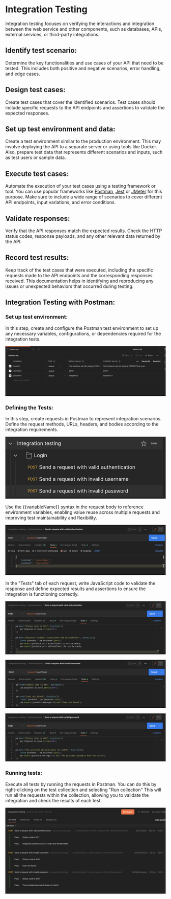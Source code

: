 # Integration Testing

Integration testing focuses on verifying the interactions and integration between the web service and other components, such as databases, APIs, external services, or third-party integrations.

## Identify test scenario:

Determine the key functionalities and use cases of your API that need to be tested. This includes both positive and negative scenarios, error handling, and edge cases.

## Design test cases:

Create test cases that cover the identified scenarios. Test cases should include specific requests to the API endpoints and assertions to validate the expected responses.

## Set up test environment and data:

Create a test environment similar to the production environment. This may involve deploying the API to a separate server or using tools like Docker. Also, prepare test data that represents different scenarios and inputs, such as test users or sample data.

## Execute test cases:

Automate the execution of your test cases using a testing framework or tool. You can use popular frameworks like [Postman](https://www.postman.com/), [Jest](https://jestjs.io/) or [JMeter](https://jmeter.apache.org/) for this purpose. Make sure to include a wide range of scenarios to cover different API endpoints, input variations, and error conditions.

## Validate responses:

Verify that the API responses match the expected results. Check the HTTP status codes, response payloads, and any other relevant data returned by the API.

## Record test results:

Keep track of the test cases that were executed, including the specific requests made to the API endpoints and the corresponding responses received. This documentation helps in identifying and reproducing any issues or unexpected behaviors that occurred during testing.

## Integration Testing with Postman:

### Set up test environment:

In this step, create and configure the Postman test environment to set up any necessary variables, configurations, or dependencies required for the integration tests.

![Set up test environment](./docs/integration-testing/setup_environment.png)

### Defining the Tests:

In this step, create requests in Postman to represent integration scenarios. Define the request methods, URLs, headers, and bodies according to the integration requirements.

![Defining the Tests](./docs/integration-testing/define_tests.png)

Use the {{variableName}} syntax in the request body to reference environment variables, enabling value reuse across multiple requests and improving test maintainability and flexibility.

![Use an environment variable in the body](./docs/integration-testing/use_environment.png)

In the "Tests" tab of each request, write JavaScript code to validate the response and define expected results and assertions to ensure the integration is functioning correctly.

![Valid authentication](./docs/integration-testing/valid_authentication.png)

![Invalid username](./docs/integration-testing/invalid_username.png)

![Invalid password](./docs/integration-testing/invalid_password.png)

### Running tests:

Execute all tests by running the requests in Postman. You can do this by right-clicking on the test collection and selecting "Run collection" This will run all the requests within the collection, allowing you to validate the integration and check the results of each test.

![Test results](./docs/integration-testing/test_results.png)

